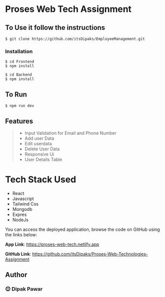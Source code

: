 # Proses Web Tech Assignment 

## To Use it follow the instructions

```
$ git clone https://github.com/itsDipaks/EmployeeManagement.git
```

### Installation

```
$ cd Frontend
$ npm install
```

```
$ cd Backend
$ npm install
```

## To Run

```
$ npm run dev 
```
## Features
> - Input Validation for Email and Phone Number
> - Add user Data 
> - Edit userdata
> - Delete User Data 
> - Responsive Ui
> - User Details Table

# Tech Stack Used 
 - React 
 - Javascript
 - Tailwind Css 
 - Mongodb
 - Expres
 - NodeJs

You can access the deployed application, browse the code on GitHub using the links below:

**App Link**: https://proses-web-tech.netlify.app


**GitHub Link**: https://github.com/itsDipaks/Proses-Web-Technologies-Assignment

## Author
### 😊 Dipak Pawar